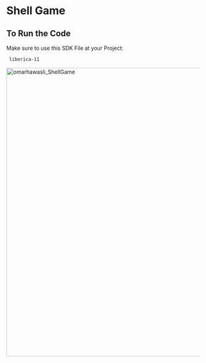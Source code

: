 # Shell Game

<h2>To Run the Code</h2>
<p>Make sure to use this SDK File at your Project:</p>


``` bash
 liberica-11
```

<img width="752" alt="omarhawasli_ShellGame" src="https://github.com/omarhawasli/ShellGame/assets/116200975/034d9e21-0699-48a8-aeca-fe1e9a14b2ac">
